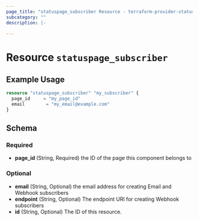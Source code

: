 ```yaml
---
page_title: "statuspage_subscriber Resource - terraform-provider-statuspage"
subcategory: ""
description: |-
  
---
```


# Resource `statuspage_subscriber`



## Example Usage

```terraform
resource "statuspage_subscriber" "my_subscriber" {
  page_id     = "my_page_id"
  email        = "my_email@example.com"
}
```

## Schema

### Required

- **page_id** (String, Required) the ID of the page this component belongs to

### Optional

- **email** (String, Optional) the email address for creating Email and Webhook subscribers
- **endpoint** (String, Optional) The endpoint URI for creating Webhook subscribers
- **id** (String, Optional) The ID of this resource.


